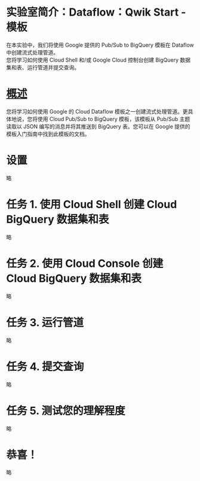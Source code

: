 # 实验室简介：Dataflow：Qwik Start - 模板
在本实验中，我们将使用 Google 提供的 Pub/Sub to BigQuery 模板在 Dataflow 中创建流式处理管道。  
您将学习如何使用 Cloud Shell 和/或 Google Cloud 控制台创建 BigQuery 数据集和表、运行管道并提交查询。  

# [概述](https://www.cloudskillsboost.google/course_sessions/5373599/labs/377373)
您将学习如何使用 Google 的 Cloud Dataflow 模板之一创建流式处理管道。更具体地说，您将使用 Cloud Pub/Sub to BigQuery 模板，该模板从 Pub/Sub 主题读取以 JSON 编写的消息并将其推送到 BigQuery 表。您可以在 Google 提供的模板入门指南中找到此模板的文档。  

# 设置
略

# 任务 1. 使用 Cloud Shell 创建 Cloud BigQuery 数据集和表
略

# 任务 2. 使用 Cloud Console 创建 Cloud BigQuery 数据集和表
略

# 任务 3. 运行管道
略

# 任务 4. 提交查询
略

# 任务 5. 测试您的理解程度
略

# 恭喜！
略
